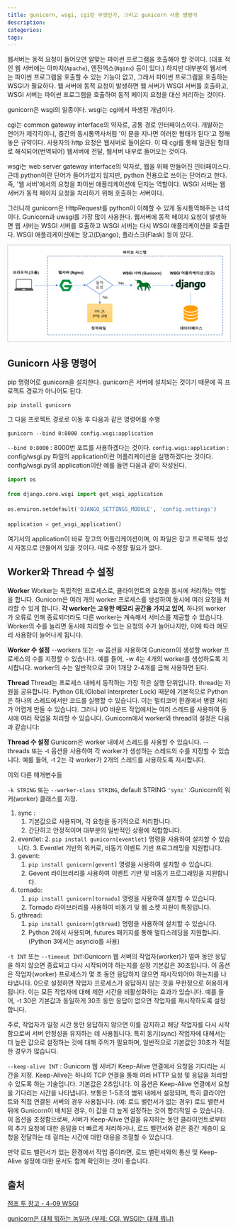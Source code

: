 ```yaml
---
title: gunicorn, wsgi, cgi란 무엇인가, 그리고 gunicorn 사용 명령어
description:
categories:
tags:
---
```


웹서버는 동적 요청이 들어오면 알맞는 파이썬 프로그램을 호출해야 할 것이다. (대표 적인 웹 서버에는 아파치(`Apache`), 엔진엑스(`Nginx`) 등이 있다.) 하지만 대부분의 웹서버는 파이썬 프로그램을 호출할 수 있는 기능이 없고, 그래서 파이썬 프로그램을 호출하는 WSGI가 필요하다.
웹 서버에 동적 요청이 발생하면 웹 서버가 WSGI 서버를 호출하고, WSGI 서버는 파이썬 프로그램을 호출하여 동적 페이지 요청을 대신 처리하는 것이다.

gunicorn은 wsgi의 일종이다. wsgi는 cgi에서 파생된 개념이다.

cgi는 common gateway interface의 약자로, 공통 경로 인터페이스이다. 개발하는 언어가 제각각이니, 중간의 동시통역사처럼 '이 문을 지나면 이러한 형태가 된다'고 정해놓은 규약이다.
사용자의 http 요청은 웹서버로 들어온다. 이 때 cgi를 통해 일관된 형태로 해석되어(번역되어) 웹서버에 전달, 웹서버 내부로 들어오는 것이다.

wsgi는 web server gateway interface의 약자로, 웹을 위해 만들어진 인터페이스다. 근데 python이란 단어가 들어가있지 않지만, python 전용으로 쓰이는 단어라고 한다. 즉, '웹 서버'에서의 요청을 파이썬 애플리케이션에 던지는 역할이다.
WSGI 서버는 웹서버가 동적 페이지 요청을 처리하기 위해 호출하는 서버이다.

그러니까 gunicorn은 HttpRequest를 python이 이해할 수 있게 동시통역해주는 녀석이다. Gunicorn과 uwsgi를 가장 많이 사용한다.
웹서버에 동적 페이지 요청이 발생하면 웹 서버는 WSGI 서버를 호출하고 WSGI 서버는 다시 WSGI 애플리케이션을 호출한다.
WSGI 애플리케이션에는 장고(Django), 플라스크(Flask) 등이 있다.

![0](/assets/images/wsgi_diagram.png)


## Gunicorn 사용 명령어
pip 명령어로 gunicorn을 설치한다. gunicorn은 서버에 설치되는 것이기 때문에 꼭 프로젝트 경로가 아니어도 된다.
```shell
pip install gunicorn
```

그 다음 프로젝트 경로로 이동 후 다음과 같은 명령어를 수행
```shell
gunicorn --bind 0:8000 config.wsgi:application
```
`--bind 0:8000` : 8000번 포트를 사용하겠다는 것이다.
`config.wsgi:application` : config/wsgi.py 파일의 application이란 어플리케이션을 실행하겠다는 것이다.
config/wsgi.py의 application이란 예를 들면 다음과 같이 작성된다.

```python
import os

from django.core.wsgi import get_wsgi_application

os.environ.setdefault('DJANGO_SETTINGS_MODULE', 'config.settings')

application = get_wsgi_application()
```

여기서의 application이 바로 장고의 어플리케이션이며, 이 파일은 장고 프로젝트 생성시 자동으로 만들어져 있을 것이다. 따로 수정할 필요가 없다.

## Worker와 Thread 수 설정

**Worker**  Worker는 독립적인 프로세스로, 클라이언트의 요청을 동시에 처리하는 역할을 합니다.
Gunicorn은 여러 개의 worker 프로세스를 생성하여 동시에 여러 요청을 처리할 수 있게 합니다.
**각 worker는 고유한 메모리 공간을 가지고 있어**, 하나의 worker가 오류로 인해 종료되더라도 다른 worker는 계속해서 서비스를 제공할 수 있습니다.
Worker의 수를 늘리면 동시에 처리할 수 있는 요청의 수가 늘어나지만, 이에 따라 메모리 사용량이 늘어나게 됩니다.

**Worker 수 설정** --workers 또는 -w 옵션을 사용하여 Gunicorn이 생성할 worker 프로세스의 수를 지정할 수 있습니다. 예를 들어, -w 4는 4개의 worker를 생성하도록 지시합니다.
worker의 수는 일반적으로 코어 1개당 2-4개를 곱해 사용하면 된다.


**Thread**  Thread는 프로세스 내에서 동작하는 가장 작은 실행 단위입니다. thread는 자원을 공유합니다.
Python GIL(Global Interpreter Lock) 때문에 기본적으로 Python은 하나의 스레드에서만 코드를 실행할 수 있습니다. 이는 멀티코어 환경에서 병렬 처리가 어렵게 만들 수 있습니다.
그러나 I/O 바운드 작업에서는 여러 스레드를 사용하여 동시에 여러 작업을 처리할 수 있습니다.
Gunicorn에서 worker와 thread의 설정은 다음과 같습니다:

**Thread 수 설정** Gunicorn은 worker 내에서 스레드를 사용할 수 있습니다. --threads 또는 -t 옵션을 사용하여 각 worker가 생성하는 스레드의 수를 지정할 수 있습니다. 예를 들어, -t 2는 각 worker가 2개의 스레드를 사용하도록 지시합니다.

이외 다른 매개변수들

`-k STRING` 또는 `--worker-class STRING`, default STRING `'sync'` :Gunicorn의 워커(worker) 클래스를 지정.

1. sync :
   1. 기본값으로 사용되며, 각 요청을 동기적으로 처리합니다.
   2. 간단하고 안정적이며 대부분의 일반적인 상황에 적합합니다.
2. eventlet:
   2. `pip install gunicorn[eventlet]` 명령을 사용하여 설치할 수 있습니다.
   3. Eventlet 기반의 워커로, 비동기 이벤트 기반 프로그래밍을 지원합니다.
3. gevent:
   1. `pip install gunicorn[gevent]` 명령을 사용하여 설치할 수 있습니다.
   2. Gevent 라이브러리를 사용하여 이벤트 기반 및 비동기 프로그래밍을 지원합니다.
4. tornado:
   1. `pip install gunicorn[tornado]` 명령을 사용하여 설치할 수 있습니다.
   2. Tornado 라이브러리를 사용하여 비동기 및 웹 소켓 지원이 특징입니다.
5. gthread:
   1. `pip install gunicorn[gthread]` 명령을 사용하여 설치할 수 있습니다.
   2. Python 2에서 사용되며, futures 패키지를 통해 멀티스레딩을 지원합니다. (Python 3에서는 asyncio를 사용)


`-t INT` 또는 `--timeout INT`:Gunicorn 웹 서버의 작업자(worker)가 얼마 동안 응답을 하지 않으면 종료되고 다시 시작되어야 하는지를 설정
기본값은 30초입니다.
이 옵션은 작업자(worker) 프로세스가 몇 초 동안 응답하지 않으면 재시작되어야 하는지를 나타냅니다.
0으로 설정하면 작업자 프로세스가 응답하지 않는 것을 무한정으로 허용하게 됩니다. 이는 모든 작업자에 대해 제한 시간을 비활성화하는 효과가 있습니다.
예를 들어, -t 30은 기본값과 동일하게 30초 동안 응답이 없으면 작업자를 재시작하도록 설정합니다.

주로, 작업자가 일정 시간 동안 응답하지 않으면 이를 감지하고 해당 작업자를 다시 시작함으로써 서버 안정성을 유지하는 데 사용됩니다. 특히 동기(sync) 작업자에 대해서는 더 높은 값으로 설정하는 것에 대해 주의가 필요하며, 일반적으로 기본값인 30초가 적절한 경우가 많습니다.


`--keep-alive INT` : Gunicorn 웹 서버가 Keep-Alive 연결에서 요청을 기다리는 시간을 지정. Keep-Alive는 하나의 TCP 연결을 통해 여러 HTTP 요청 및 응답을 처리할 수 있도록 하는 기술입니다.
기본값은 2초입니다.
이 옵션은 Keep-Alive 연결에서 요청을 기다리는 시간을 나타냅니다.
보통은 1-5초의 범위 내에서 설정되며, 특히 클라이언트와 직접 연결된 서버의 경우 사용됩니다. (예: 로드 밸런서가 없는 경우)
로드 밸런서 뒤에 Gunicorn이 배치된 경우, 이 값을 더 높게 설정하는 것이 합리적일 수 있습니다.
이 옵션을 조정함으로써, 서버가 Keep-Alive 연결을 유지하는 동안 클라이언트로부터의 추가 요청에 대한 응답을 더 빠르게 처리하거나, 로드 밸런서와 같은 중간 계층이 요청을 전달하는 데 걸리는 시간에 대한 대응을 조절할 수 있습니다.

만약 로드 밸런서가 있는 환경에서 작업 중이라면, 로드 밸런서와의 통신 및 Keep-Alive 설정에 대한 문서도 함께 확인하는 것이 좋습니다.

출처
---
[점프 투 장고 - 4-09 WSGI](https://wikidocs.net/75556)

[gunicorn은 대체 뭐하는 놈일까 (부제: CGI, WSGI는 대체 뭐냐)](https://this-programmer.tistory.com/345)